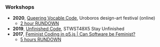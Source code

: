 ### Workshops

- **2020**, [Queering Vocable Code](https://www.uroboros.design/queering-vocable-code), Uroboros design-art festival (online)    
  - [2 hour RUNDOWN](2020_Queering.md)
- **2019**, [Unfinished Code](http://stwst48x5.stwst.at/en/unfinished_code), STWST48X5 Stay Unfinished
- **2017**, [Feminist Coding in p5.js | Can Software be Feminist?](https://notnull.andersvisti.dk/workshop/feminist-coding-p5js-can-software-be-feminist)
  - [5 hours RUNDOWN](2017_FeministCoding.md)

